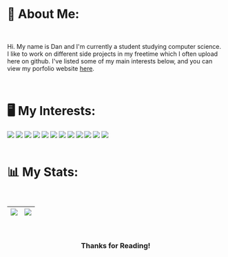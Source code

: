 <h1>
  <b>🙂 About Me:</b>
</h1>

<br>

<p>
Hi. My name is Dan and I'm currently a student studying computer science. I like to work on different side projects in my freetime which I often upload here on github. I've listed some of my main interests below, and you can view my porfolio website <a href="https://www.dmccarthy.org">here</a>.  
</p>

<br />

<h1>
  <b>🖥️ My Interests:</b>
</h1>

<div>
  <img src="https://img.shields.io/badge/Java-ED8B00?style=for-the-badge&logo=oracle&logoColor=white"/>
  <img src="https://img.shields.io/badge/Kotlin-7F52FF?logo=kotlin&logoColor=fff&style=for-the-badge"/>
  <img src="https://img.shields.io/badge/python-3670A0?style=for-the-badge&logo=python&logoColor=white"/>
  <img src="https://img.shields.io/badge/MySQL-006C84?logo=mysql&logoColor=fff&style=for-the-badge">
  <img src="https://img.shields.io/badge/JavaScript-F7DF1E?style=for-the-badge&logo=javascript&logoColor=black">
  <img src="https://img.shields.io/badge/HTML5-E34F26?style=for-the-badge&logo=html5&logoColor=white">
  <img src="https://img.shields.io/badge/CSS3-1572B6?style=for-the-badge&logo=css3&logoColor=white">
  <img src="https://img.shields.io/badge/Sass-C69?logo=sass&logoColor=fff&style=for-the-badge">
  <img src="https://img.shields.io/badge/Vue.js-4FC08D?logo=vuedotjs&logoColor=fff&style=for-the-badge">
  <img src="https://img.shields.io/badge/React-61DAFB?logo=react&logoColor=000&style=for-the-badge">
  <img src="https://img.shields.io/badge/Gatsby-639?logo=gatsby&logoColor=fff&style=for-the-badge">
  <img src="https://img.shields.io/badge/GraphQL-E10098?logo=graphql&logoColor=fff&style=for-the-badge">
</div>

<br />

<h1>
  <b>📊 My Stats:</b>
</h1>

<br/>

<div align="center">
  
| <a href="https://github.com/dmccrthy"><img align="center" src="https://github-readme-stats.vercel.app/api?username=dmccrthy&show_icons=true&hide_border=true&include_all_commits=true" /></a> | <a href="https://github.com/dmccrthy"><img align="center" src="https://github-readme-stats.vercel.app/api/top-langs/?username=dmccrthy&layout=compact&langs_count=10&hide_border=true" /></a> |
| ------------- | ------------- |

</div>

<br />

<div align="center">

<h3>
  <b>Thanks for Reading!</b>
</h3>


<!---
dmccrthy/dmccrthy is a ✨ special ✨ repository because its `README.md` (this file) appears on your GitHub profile.
You can click the Preview link to take a look at your changes.
--->

